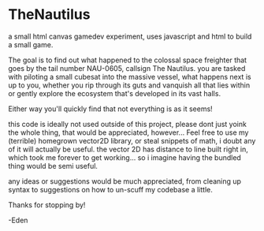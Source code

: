 # TheNautilus
a small html canvas gamedev experiment, uses javascript and html to build a small game.

The goal is to find out what happened to the colossal space freighter that goes by the tail number NAU-0605, callsign The Nautilus.
you are tasked with piloting a small cubesat into the massive vessel, what happens next is up to you, 
whether you rip through its guts and vanquish all that lies within or gently explore the ecosystem that's developed in its vast halls.

Either way you'll quickly find that not everything is as it seems!

this code is ideally not used outside of this project, please dont just yoink the whole thing, that would be appreciated, however...
Feel free to use my (terrible) homegrown vector2D library, or steal snippets of math, i doubt any of it will actually be useful.
the vector 2D has distance to line built right in, which took me forever to get working... so i imagine having the bundled thing would be semi useful.

any ideas or suggestions would be much appreciated, from cleaning up syntax to suggestions on how to un-scuff my codebase a little. 

Thanks for stopping by!

-Eden
